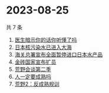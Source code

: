 # 2023-08-25

共 7 条

<!-- BEGIN -->
<!-- 最后更新时间 Fri Aug 25 2023 08:32:15 GMT+0800 (China Standard Time) -->

1. [医生暗示你的话你听懂了吗](https://www.zhihu.com/search?q=%E5%8C%BB%E7%94%9F%E6%9A%97%E7%A4%BA%E4%BD%A0%E7%9A%84%E8%AF%9D%E4%BD%A0%E5%90%AC%E6%87%82%E4%BA%86%E5%90%97)
1. [日本核污染水已进入大海](https://www.zhihu.com/search?q=%E6%97%A5%E6%9C%AC%E6%A0%B8%E6%B1%A1%E6%9F%93%E6%B0%B4%E5%B7%B2%E8%BF%9B%E5%85%A5%E5%A4%A7%E6%B5%B7)
1. [海关总署宣布全面暂停进口日本水产品](https://www.zhihu.com/search?q=%E6%B5%B7%E5%85%B3%E6%80%BB%E7%BD%B2%E5%AE%A3%E5%B8%83%E5%85%A8%E9%9D%A2%E6%9A%82%E5%81%9C%E8%BF%9B%E5%8F%A3%E6%97%A5%E6%9C%AC%E6%B0%B4%E4%BA%A7%E5%93%81)
1. [金砖国家宣布扩员](https://www.zhihu.com/search?q=%E9%87%91%E7%A0%96%E5%9B%BD%E5%AE%B6%E5%AE%A3%E5%B8%83%E6%89%A9%E5%91%98)
1. [荒野会谈第二季](https://www.zhihu.com/search?q=%E8%8D%92%E9%87%8E%E4%BC%9A%E8%B0%88%E7%AC%AC%E4%BA%8C%E5%AD%A3)
1. [人一定要成熟吗](https://www.zhihu.com/search?q=%E4%BA%BA%E4%B8%80%E5%AE%9A%E8%A6%81%E6%88%90%E7%86%9F%E5%90%97)
1. [荒野2：反成熟规训](https://www.zhihu.com/search?q=%E8%8D%92%E9%87%8E2%EF%BC%9A%E5%8F%8D%E6%88%90%E7%86%9F%E8%A7%84%E8%AE%AD)

<!-- END -->

